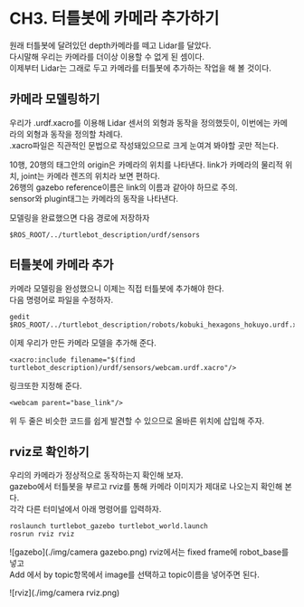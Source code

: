 # CH3. 터틀봇에 카메라 추가하기

원래 터틀봇에 달려있던 depth카메라를 떼고 Lidar를 달았다.  
다시말해 우리는 카메라를 더이상 이용할 수 없게 된 셈이다.  
이제부터 Lidar는 그래로 두고 카메라를 터틀봇에 추가하는 작업을 해 볼 것이다.

## 카메라 모델링하기
우리가 .urdf.xacro를 이용해 Lidar 센서의 외형과 동작을 정의했듯이, 이번에는 카메라의 외형과 동작을 정의할 차례다.  
.xacro파일은 직관적인 문법으로 작성돼있으므로 크게 눈여겨 봐야할 곳만 적는다.  

10행, 20행의 태그안의 origin은 카메라의 위치를 나타낸다. link가 카메라의 물리적 위치, joint는 카메라 렌즈의 위치라 보면 편하다.  
26행의 gazebo reference이름은 link의 이름과 같아야 하므로 주의.  
sensor와 plugin태그는 카메라의 동작을 나타낸다.

모델링을 완료했으면 다음 경로에 저장하자

	$ROS_ROOT/../turtlebot_description/urdf/sensors


## 터틀봇에 카메라 추가
카메라 모델링을 완성했으니 이제는 직접 터틀봇에 추가해야 한다.  
다음 명령어로 파일을 수정하자.

	gedit $ROS_ROOT/../turtlebot_description/robots/kobuki_hexagons_hokuyo.urdf.xacro
	
이제 우리가 만든 카메라 모델을 추가해 준다.  

	<xacro:include filename="$(find turtlebot_description)/urdf/sensors/webcam.urdf.xacro"/>
	
링크또한 지정해 준다.

	<webcam parent="base_link"/>
	
위 두 줄은 비슷한 코드를 쉽게 발견할 수 있으므로 올바른 위치에 삽입해 주자.

## rviz로 확인하기

우리의 카메라가 정상적으로 동작하는지 확인해 보자.  
gazebo에서 터틀봇을 부르고 rviz를 통해 카메라 이미지가 제대로 나오는지 확인해 본다.  
각각 다른 터미널에서 아래 명령어를 입력하자.

	roslaunch turtlebot_gazebo turtlebot_world.launch
	rosrun rviz rviz
	
![gazebo](./img/camera gazebo.png)
rviz에서는 fixed frame에 robot_base를 넣고  
Add 에서 by topic항목에서 image를 선택하고 topic이름을 넣어주면 된다.

![rviz](./img/camera rviz.png)